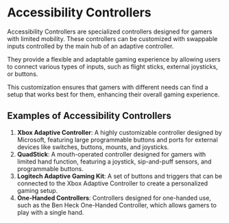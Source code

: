 # Accessibility Controllers

Accessibility Controllers are specialized controllers designed for gamers with limited mobility. These controllers can be customized with swappable inputs controlled by the main hub of an adaptive controller. 

They provide a flexible and adaptable gaming experience by allowing users to connect various types of inputs, such as flight sticks, external joysticks, or buttons. 

This customization ensures that gamers with different needs can find a setup that works best for them, enhancing their overall gaming experience.

## Examples of Accessibility Controllers

1. **Xbox Adaptive Controller**: A highly customizable controller designed by Microsoft, featuring large programmable buttons and ports for external devices like switches, buttons, mounts, and joysticks.
2. **QuadStick**: A mouth-operated controller designed for gamers with limited hand function, featuring a joystick, sip-and-puff sensors, and programmable buttons.
3. **Logitech Adaptive Gaming Kit**: A set of buttons and triggers that can be connected to the Xbox Adaptive Controller to create a personalized gaming setup.
4. **One-Handed Controllers**: Controllers designed for one-handed use, such as the Ben Heck One-Handed Controller, which allows gamers to play with a single hand.
